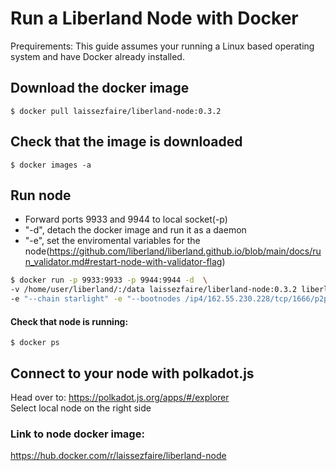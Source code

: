 # Run a Liberland Node with Docker   
 
 Prequirements:
 This guide assumes your running a Linux based operating system and have Docker already installed.  
 
 
## Download the docker image
```
$ docker pull laissezfaire/liberland-node:0.3.2
```

## Check that the image is downloaded
```
$ docker images -a
```

## Run node    
+ Forward ports 9933 and 9944 to local socket(-p)   
+ "-d", detach the docker image and run it as a daemon  
+ "-e", set the enviromental variables for the node(https://github.com/liberland/liberland.github.io/blob/main/docs/run_validator.md#restart-node-with-validator-flag)     
```bash
$ docker run -p 9933:9933 -p 9944:9944 -d  \
-v /home/user/liberland/:/data laissezfaire/liberland-node:0.3.2 liberland_node  \  
-e "--chain starlight" -e "--bootnodes /ip4/162.55.230.228/tcp/1666/p2p/12D3KooWFztTwRSs6hhRNPcwxer5ueQDJYrSeJknPwZu2diVzbTm"
```

#### Check that node is running:   
```
$ docker ps
```

## Connect to your node with polkadot.js    
Head over to: https://polkadot.js.org/apps/#/explorer         
Select local node on the right side        


### Link to node docker image:    
https://hub.docker.com/r/laissezfaire/liberland-node   
